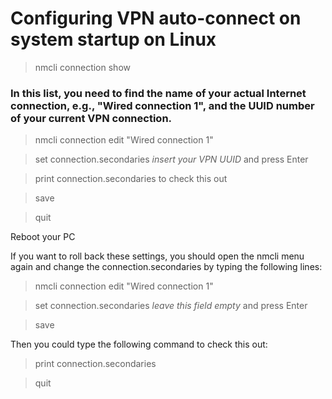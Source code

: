 # Configuring VPN auto-connect on system startup on Linux

>nmcli connection show

### In this list, you need to find the name of your actual Internet connection, e.g., "Wired connection 1", and the UUID number of your current VPN connection.

>nmcli connection edit "Wired connection 1" 

>set connection.secondaries *insert your VPN UUID* and press Enter

>print connection.secondaries to check this out

>save

>quit

Reboot your PC

If you want to roll back these settings, you should open the nmcli menu again and change the connection.secondaries by typing the following lines:

>nmcli connection edit "Wired connection 1" 

>set connection.secondaries *leave this field empty* and press Enter

>save

Then you could type the following command to check this out:

>print connection.secondaries 

>quit


